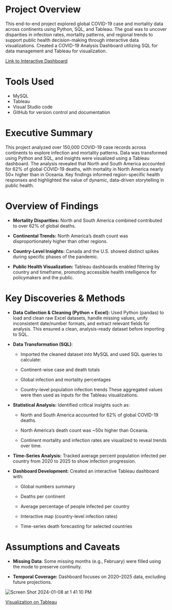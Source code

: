 # Project Overview
This end-to-end project explored global COVID-19 case and mortality data across continents using Python, SQL, and Tableau. The goal was to uncover disparities in infection rates, mortality patterns, and regional trends to support public health decision-making through interactive data visualizations.
Created a COVID-19 Analysis Dashboard utilizing SQL for data management and Tableau for visualization.

[Link to Interactive Dashboard](https://public.tableau.com/app/profile/anika.reza/viz/CovidDataAnalysis_16927800428170/Dashboard5)

# Tools Used
-  MySQL
-  Tableau
-  Visual Studio code
-  GitHub for version control and documentation
  
# Executive Summary
This project analyzed over 150,000 COVID-19 case records across continents to explore infection and mortality patterns. Data was transformed using Python and SQL, and insights were visualized using a Tableau dashboard. The analysis revealed that North and South America accounted for 62% of global COVID-19 deaths, with mortality in North America nearly 50× higher than in Oceania. Key findings informed region-specific health responses and highlighted the value of dynamic, data-driven storytelling in public health.


# Overview of Findings
- **Mortality Disparities:** North and South America combined contributed to over 62% of global deaths.

- **Continental Trends:** North America’s death count was disproportionately higher than other regions.

- **Country-Level Insights:** Canada and the U.S. showed distinct spikes during specific phases of the pandemic.

- **Public Health Visualization:** Tableau dashboards enabled filtering by country and timeframe, promoting accessible health intelligence for policymakers and the public.

# Key Discoveries & Methods
- **Data Collection & Cleaning (Python + Excel):** Used Python (pandas) to load and clean raw Excel datasets, handle missing values, unify inconsistent date/number formats, and extract relevant fields for analysis. This ensured a clean, analysis-ready dataset before importing to SQL.

- **Data Transformation (SQL)**:
    -  Imported the cleaned dataset into MySQL and used SQL queries to calculate:
  
    -  Continent-wise case and death totals
  
    -  Global infection and mortality percentages
  
    -  Country-level population infection trends
These aggregated values were then used as inputs for the Tableau visualizations.

-  **Statistical Analysis:** Identified critical insights such as:

    -  North and South America accounted for 62% of global COVID-19 deaths.
  
    -  North America’s death count was ~50x higher than Oceania.
  
    -  Continent mortality and infection rates are visualized to reveal trends over time.

-  **Time-Series Analysis:** Tracked average percent population infected per country from 2020 to 2025 to show infection progression.

-  **Dashboard Development:** Created an interactive Tableau dashboard with:

    -  Global numbers summary
  
    -  Deaths per continent
    
    -  Average percentage of people infected per country
  
    -  Interactive map (country-level infection rates)
  
    -  Time-series death forecasting for selected countries

# Assumptions and Caveats
-  **Missing Data**: Some missing months (e.g., February) were filled using the mode to preserve continuity.

- **Temporal Coverage:** Dashboard focuses on 2020–2025 data, excluding future projections.


![Screen Shot 2024-01-08 at 1 41 10 PM](https://github.com/anikareaza/Covid_19_Dashboard/assets/101680746/a4ceadbb-d02f-45b9-ae08-de8844b601cc)

[Visualization on Tableau](https://public.tableau.com/app/profile/anika.reza/viz/CovidDataAnalysis_16927800428170/Dashboard5)
